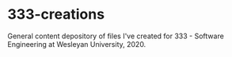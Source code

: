 # 333-creations
General content depository of files I've created for 333 - Software Engineering
at Wesleyan University, 2020. 
